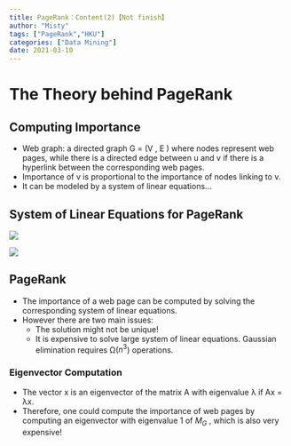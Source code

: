 ```yaml
---
title: PageRank：Content(2)【Not finish】
author: "Misty"
tags: ["PageRank","HKU"]
categories: ["Data Mining"]
date: 2021-03-10
---
```


# The Theory behind PageRank

## Computing Importance

* Web graph: a directed graph G = (V , E ) where nodes represent web pages, while there is a directed edge between u and v if there is a hyperlink between the corresponding web pages.
* Importance of v is proportional to the importance of nodes linking to v. 
* It can be modeled by a system of linear equations...

## System of Linear Equations for PageRank

![](https://raw.githubusercontent.com/M1styDay/image_hosting/master/hugo_images/20210323163538.png)

![](https://raw.githubusercontent.com/M1styDay/image_hosting/master/hugo_images/20210323163631.png)

## PageRank

* The importance of a web page can be computed by solving the corresponding system of linear equations.
* However there are two main issues: 
    * The solution might not be unique!
    * It is expensive to solve large system of linear equations. Gaussian elimination requires Ω($n^3$) operations.

### Eigenvector Computation

* The vector x is an eigenvector of the matrix A with eigenvalue λ if Ax = λx.
* Therefore, one could compute the importance of web pages by computing an eigenvector with eigenvalue 1 of $M_G$ , which is also very expensive!